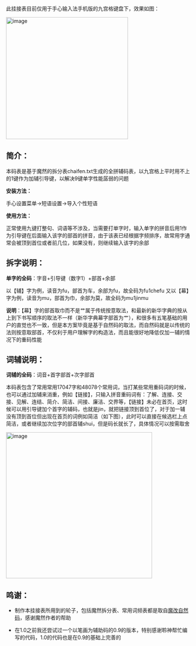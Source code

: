 此挂接表目前仅用于手心输入法手机版的九宫格键盘下，效果如图：

<img width="334" alt="image" src="https://github.com/user-attachments/assets/e01a266b-a605-4134-a8e8-bac0184561ad">

## 简介：

本码表是基于魔然的拆分表chaifen.txt生成的全拼辅码表，以九宫格上平时用不上的1键作为加辅引导键，以解决9键单字性能孱弱的问题

**安装方法：**

手心设置菜单->短语设置->导入个性短语

**使用方法：**

正常使用九键打整句、词语等不涉及，当需要打单字时，输入单字的拼音后用1作为引导键在后面输入该字的部首的拼音，由于该表已经根据字频排序，故常用字通常会被顶到首位或者前几位，如果没有，则继续输入该字的余部

## 拆字说明：

**单字的全码**：字音+引导键（数字1）+部首+余部

以【辅】字为例，读音为fu，部首为车，余部为fu，故全码为fu1chefu
又以【幕】字为例，读音为mu，部首为巾，余部为莫，故全码为mu1jinmu

**说明**：【幕】字的部首取巾而不是艹属于传统按意取法，和最新的新华字典的按从上到下书写顺序的取法不一样（新华字典幕字部首为艹），和很多有五笔基础的用户的直觉也不一致，但是本方案毕竟是基于自然码的取法，而自然码就是以传统的法则按意取部首，不仅利于用户理解字的构造法，而且能很好地降低仅加一辅的情况下的重码性能

## 词辅说明：

**词辅的全码**：词音+首字部首+次字部首

本码表包含了常用常用17047字和48078个常用词，当打某些常用重码词的时候，也可以通过加辅来消重，例如【链接】，只输入拼音重码词有：了解、连接、交接、见解、连结、简介、简洁、间接、廉洁、交界等，【链接】未必在首页，这时候可以用引导键加个首字的辅码，也就是jin，就把链接顶到首位了，对于加一辅没有顶到首位但出现在首页的词例如简洁（如下图），此时可以直接在候选栏上点简洁，或者继续加次位字的部首辅shui，但是码长就长了，具体情况可以按需取舍

<img width="400" alt="image" src="https://github.com/user-attachments/assets/5d271de5-e36b-4f61-9fe2-d16e15f0ad78">


## 鸣谢：

+ 制作本挂接表所用到的轮子，包括魔然拆分表、常用词频表都是取自[魔改自然码](https://github.com/ksqsf/rime-moran)，感谢魔然作者的帮助

+ 在1.0之前我还尝试过一个以笔画为辅助码的0.9的版本，特别感谢聆神帮忙编写的代码，1.0的代码也是在0.9的基础上完善的
